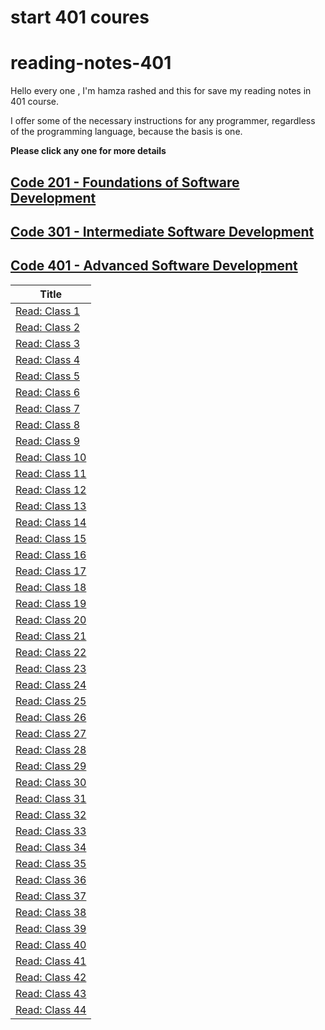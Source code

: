 # start 401 coures
# reading-notes-401

Hello every one , I'm hamza rashed and this for save my reading notes in 401 course.

I offer some of the necessary instructions for any programmer, regardless of the programming language, because the basis is one.

**Please click any one for more details**


## [Code 201 - Foundations of Software Development](https://hamza-rashed.github.io/reade-notes/)
## [Code 301 - Intermediate Software Development](https://hamza-rashed.github.io/reading-notes-301)
## [Code 401 - Advanced Software Development](https://hamza-rashed.github.io/reading-notes-401)

|**Title**| 
|---      |
|[Read: Class 1](class-01)|
|[Read: Class 2](class-02)|
|[Read: Class 3](class-03)|
|[Read: Class 4](class-04)|
|[Read: Class 5](class-05)|
|[Read: Class 6](class-06)|
|[Read: Class 7](class-07)|
|[Read: Class 8](class-08)|
|[Read: Class 9](class-09)|
|[Read: Class 10](class-10)|
|[Read: Class 11](class-11)|
|[Read: Class 12](class-12)|
|[Read: Class 13](class-13)|
|[Read: Class 14](class-14)|
|[Read: Class 15](class-15)|
|[Read: Class 16](class-16)|
|[Read: Class 17](class-17)|
|[Read: Class 18](class-18)|
|[Read: Class 19](class-19)|
|[Read: Class 20](class-20)|
|[Read: Class 21](class-21)|
|[Read: Class 22](class-22)|
|[Read: Class 23](class-23)|
|[Read: Class 24](class-24)|
|[Read: Class 25](class-25)|
|[Read: Class 26](class-26)|
|[Read: Class 27](class-27)|
|[Read: Class 28](class-28)|
|[Read: Class 29](class-29)|
|[Read: Class 30](class-30)|
|[Read: Class 31](class-31)|
|[Read: Class 32](class-32)|
|[Read: Class 33](class-33)|
|[Read: Class 34](class-34)|
|[Read: Class 35](class-35)|
|[Read: Class 36](class-36)|
|[Read: Class 37](class-37)|
|[Read: Class 38](class-38)|
|[Read: Class 39](class-39)|
|[Read: Class 40](class-40)|
|[Read: Class 41](class-41)|
|[Read: Class 42](class-42)|
|[Read: Class 43](class-43)|
|[Read: Class 44](class-44)|  

